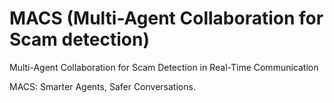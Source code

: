 # MACS (Multi-Agent Collaboration for Scam detection)

Multi-Agent Collaboration for Scam Detection in Real-Time Communication 	

MACS: Smarter Agents, Safer Conversations.

